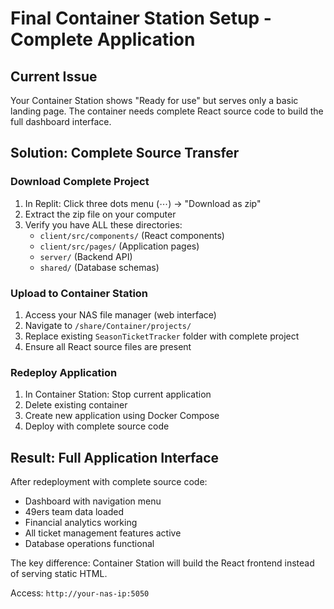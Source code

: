 # Final Container Station Setup - Complete Application

## Current Issue
Your Container Station shows "Ready for use" but serves only a basic landing page. The container needs complete React source code to build the full dashboard interface.

## Solution: Complete Source Transfer

### Download Complete Project
1. In Replit: Click three dots menu (⋯) → "Download as zip"
2. Extract the zip file on your computer
3. Verify you have ALL these directories:
   - `client/src/components/` (React components)
   - `client/src/pages/` (Application pages)
   - `server/` (Backend API)
   - `shared/` (Database schemas)

### Upload to Container Station
1. Access your NAS file manager (web interface)
2. Navigate to `/share/Container/projects/`
3. Replace existing `SeasonTicketTracker` folder with complete project
4. Ensure all React source files are present

### Redeploy Application
1. In Container Station: Stop current application
2. Delete existing container
3. Create new application using Docker Compose
4. Deploy with complete source code

## Result: Full Application Interface
After redeployment with complete source code:
- Dashboard with navigation menu
- 49ers team data loaded
- Financial analytics working
- All ticket management features active
- Database operations functional

The key difference: Container Station will build the React frontend instead of serving static HTML.

Access: `http://your-nas-ip:5050`